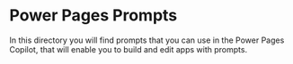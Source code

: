 # Power Pages Prompts

In this directory you will find prompts that you can use in the Power Pages Copilot, that will enable you to build and edit apps with prompts.